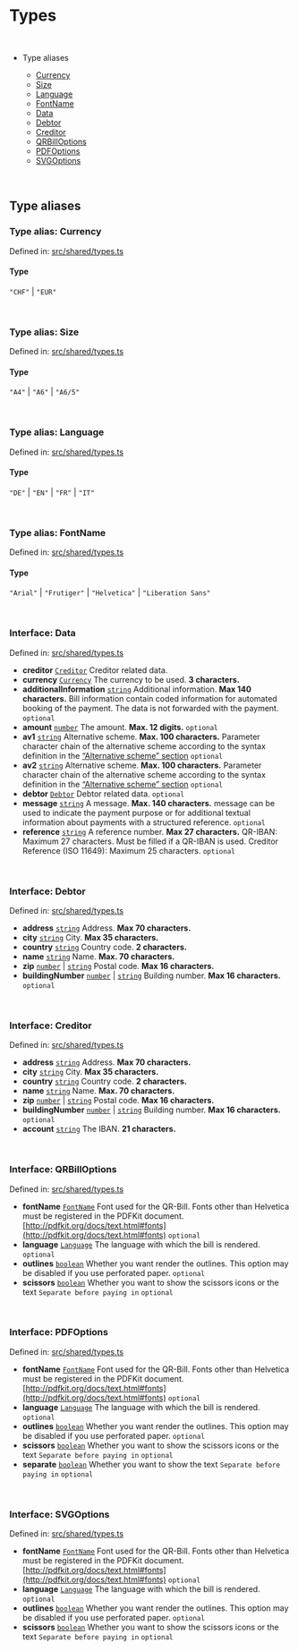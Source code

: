   
# Types
  
<br/>
  
- Type aliases
  
  - [Currency](#type-alias-currency)
  - [Size](#type-alias-size)
  - [Language](#type-alias-language)
  - [FontName](#type-alias-fontname)
  - [Data](#interface-data)
  - [Debtor](#interface-debtor)
  - [Creditor](#interface-creditor)
  - [QRBillOptions](#interface-qrbilloptions)
  - [PDFOptions](#interface-pdfoptions)
  - [SVGOptions](#interface-svgoptions)
  
<br/>
  
## Type aliases
  
### Type alias: Currency
  
Defined in: [src/shared/types.ts](../../src/shared/types.ts#L2C0)  
  
#### Type
  
`"CHF"` | `"EUR"`  
  
<br/>
  
### Type alias: Size
  
Defined in: [src/shared/types.ts](../../src/shared/types.ts#L3C0)  
  
#### Type
  
`"A4"` | `"A6"` | `"A6/5"`  
  
<br/>
  
### Type alias: Language
  
Defined in: [src/shared/types.ts](../../src/shared/types.ts#L4C0)  
  
#### Type
  
`"DE"` | `"EN"` | `"FR"` | `"IT"`  
  
<br/>
  
### Type alias: FontName
  
Defined in: [src/shared/types.ts](../../src/shared/types.ts#L5C0)  
  
#### Type
  
`"Arial"` | `"Frutiger"` | `"Helvetica"` | `"Liberation Sans"`  
  
<br/>
  
### Interface: Data
  
Defined in: [src/shared/types.ts](../../src/shared/types.ts#L7C0)  
  
- **creditor** [`Creditor`](#interface-creditor) Creditor related data.
- **currency** [`Currency`](#type-alias-currency) The currency to be used. **3 characters.**
- **additionalInformation** [`string`](https://developer.mozilla.org/en-US/docs/Web/JavaScript/Reference/Global_Objects/String) Additional information. **Max 140 characters.**
  Bill information contain coded information for automated booking of the payment. The data is not forwarded with the payment. `optional`
- **amount** [`number`](https://developer.mozilla.org/en-US/docs/Web/JavaScript/Reference/Global_Objects/Number) The amount. **Max. 12 digits.** `optional`
- **av1** [`string`](https://developer.mozilla.org/en-US/docs/Web/JavaScript/Reference/Global_Objects/String) Alternative scheme. **Max. 100 characters.**
  Parameter character chain of the alternative scheme according to the syntax definition in the [“Alternative scheme” section](https://www.paymentstandards.ch/dam/downloads/ig-qr-bill-en.pdf) `optional`
- **av2** [`string`](https://developer.mozilla.org/en-US/docs/Web/JavaScript/Reference/Global_Objects/String) Alternative scheme. **Max. 100 characters.**
  Parameter character chain of the alternative scheme according to the syntax definition in the [“Alternative scheme” section](https://www.paymentstandards.ch/dam/downloads/ig-qr-bill-en.pdf) `optional`
- **debtor** [`Debtor`](#interface-debtor) Debtor related data. `optional`
- **message** [`string`](https://developer.mozilla.org/en-US/docs/Web/JavaScript/Reference/Global_Objects/String) A message. **Max. 140 characters.**
  message can be used to indicate the payment purpose or for additional textual information about payments with a structured reference. `optional`
- **reference** [`string`](https://developer.mozilla.org/en-US/docs/Web/JavaScript/Reference/Global_Objects/String) A reference number. **Max 27 characters.**
  QR-IBAN: Maximum 27 characters. Must be filled if a QR-IBAN is used.
  Creditor Reference (ISO 11649): Maximum 25 characters. `optional`
  
<br/>
  
### Interface: Debtor
  
Defined in: [src/shared/types.ts](../../src/shared/types.ts#L66C0)  
  
- **address** [`string`](https://developer.mozilla.org/en-US/docs/Web/JavaScript/Reference/Global_Objects/String) Address. **Max 70 characters.**
- **city** [`string`](https://developer.mozilla.org/en-US/docs/Web/JavaScript/Reference/Global_Objects/String) City. **Max 35 characters.**
- **country** [`string`](https://developer.mozilla.org/en-US/docs/Web/JavaScript/Reference/Global_Objects/String) Country code. **2 characters.**
- **name** [`string`](https://developer.mozilla.org/en-US/docs/Web/JavaScript/Reference/Global_Objects/String) Name. **Max. 70 characters.**
- **zip** [`number`](https://developer.mozilla.org/en-US/docs/Web/JavaScript/Reference/Global_Objects/Number) | [`string`](https://developer.mozilla.org/en-US/docs/Web/JavaScript/Reference/Global_Objects/String) Postal code. **Max 16 characters.**
- **buildingNumber** [`number`](https://developer.mozilla.org/en-US/docs/Web/JavaScript/Reference/Global_Objects/Number) | [`string`](https://developer.mozilla.org/en-US/docs/Web/JavaScript/Reference/Global_Objects/String) Building number. **Max 16 characters.** `optional`
  
<br/>
  
### Interface: Creditor
  
Defined in: [src/shared/types.ts](../../src/shared/types.ts#L99C0)  
  
- **address** [`string`](https://developer.mozilla.org/en-US/docs/Web/JavaScript/Reference/Global_Objects/String) Address. **Max 70 characters.**
- **city** [`string`](https://developer.mozilla.org/en-US/docs/Web/JavaScript/Reference/Global_Objects/String) City. **Max 35 characters.**
- **country** [`string`](https://developer.mozilla.org/en-US/docs/Web/JavaScript/Reference/Global_Objects/String) Country code. **2 characters.**
- **name** [`string`](https://developer.mozilla.org/en-US/docs/Web/JavaScript/Reference/Global_Objects/String) Name. **Max. 70 characters.**
- **zip** [`number`](https://developer.mozilla.org/en-US/docs/Web/JavaScript/Reference/Global_Objects/Number) | [`string`](https://developer.mozilla.org/en-US/docs/Web/JavaScript/Reference/Global_Objects/String) Postal code. **Max 16 characters.**
- **buildingNumber** [`number`](https://developer.mozilla.org/en-US/docs/Web/JavaScript/Reference/Global_Objects/Number) | [`string`](https://developer.mozilla.org/en-US/docs/Web/JavaScript/Reference/Global_Objects/String) Building number. **Max 16 characters.** `optional`
- **account** [`string`](https://developer.mozilla.org/en-US/docs/Web/JavaScript/Reference/Global_Objects/String) The IBAN. **21 characters.**
  
<br/>
  
### Interface: QRBillOptions
  
Defined in: [src/shared/types.ts](../../src/shared/types.ts#L107C0)  
  
- **fontName** [`FontName`](#type-alias-fontname) Font used for the QR-Bill.
  Fonts other than Helvetica must be registered in the PDFKit document.  [http://pdfkit.org/docs/text.html#fonts](http://pdfkit.org/docs/text.html#fonts) `optional`
- **language** [`Language`](#type-alias-language) The language with which the bill is rendered. `optional`
- **outlines** [`boolean`](https://developer.mozilla.org/en-US/docs/Web/JavaScript/Reference/Global_Objects/Boolean) Whether you want render the outlines. This option may be disabled if you use perforated paper. `optional`
- **scissors** [`boolean`](https://developer.mozilla.org/en-US/docs/Web/JavaScript/Reference/Global_Objects/Boolean) Whether you want to show the scissors icons or the text `Separate before paying in` `optional`
  
<br/>
  
### Interface: PDFOptions
  
Defined in: [src/shared/types.ts](../../src/shared/types.ts#L137C0)  
  
- **fontName** [`FontName`](#type-alias-fontname) Font used for the QR-Bill.
  Fonts other than Helvetica must be registered in the PDFKit document.  [http://pdfkit.org/docs/text.html#fonts](http://pdfkit.org/docs/text.html#fonts) `optional`
- **language** [`Language`](#type-alias-language) The language with which the bill is rendered. `optional`
- **outlines** [`boolean`](https://developer.mozilla.org/en-US/docs/Web/JavaScript/Reference/Global_Objects/Boolean) Whether you want render the outlines. This option may be disabled if you use perforated paper. `optional`
- **scissors** [`boolean`](https://developer.mozilla.org/en-US/docs/Web/JavaScript/Reference/Global_Objects/Boolean) Whether you want to show the scissors icons or the text `Separate before paying in` `optional`
- **separate** [`boolean`](https://developer.mozilla.org/en-US/docs/Web/JavaScript/Reference/Global_Objects/Boolean) Whether you want to show the text `Separate before paying in` `optional`
  
<br/>
  
### Interface: SVGOptions
  
Defined in: [src/shared/types.ts](../../src/shared/types.ts#L148C0)  
  
- **fontName** [`FontName`](#type-alias-fontname) Font used for the QR-Bill.
  Fonts other than Helvetica must be registered in the PDFKit document.  [http://pdfkit.org/docs/text.html#fonts](http://pdfkit.org/docs/text.html#fonts) `optional`
- **language** [`Language`](#type-alias-language) The language with which the bill is rendered. `optional`
- **outlines** [`boolean`](https://developer.mozilla.org/en-US/docs/Web/JavaScript/Reference/Global_Objects/Boolean) Whether you want render the outlines. This option may be disabled if you use perforated paper. `optional`
- **scissors** [`boolean`](https://developer.mozilla.org/en-US/docs/Web/JavaScript/Reference/Global_Objects/Boolean) Whether you want to show the scissors icons or the text `Separate before paying in` `optional`
